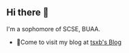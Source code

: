 ## Hi there 👋

I'm a sophomore of SCSE, BUAA.

- 📃Come to visit my blog at [tsxb's Blog](https://tsxb.top)
